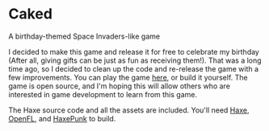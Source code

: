 # Caked
A birthday-themed Space Invaders-like game

I decided to make this game and release it for free to celebrate my birthday (After all, giving gifts can be just as fun as receiving them!). That was a long time ago, so I decided to clean up the code and re-release the game with a few improvements. You can play the game [here](https://jacic.itch.io/caked), or build it yourself. The game is open source, and I'm hoping this will allow others who are interested in game development to learn from this game.

The Haxe source code and all the assets are included. You'll need [Haxe](haxe.org), [OpenFL](openfl.org), and [HaxePunk](haxepunk.com) to build.
